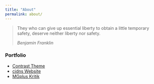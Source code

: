 ```yaml
---
title: "About"
permalink: about/
---
```


> They who can give up essential liberty to obtain a little temporary safety, deserve neither liberty nor safety.
> 
> _Benjamin Franklin_

### Portfolio

* [Contrast Theme](http://niklabs.cf/contrast)
* [cjdns Website](http://niklabs.cf/info-cjdns)
* [MGplus Kritik](http://mgplus.eu)
